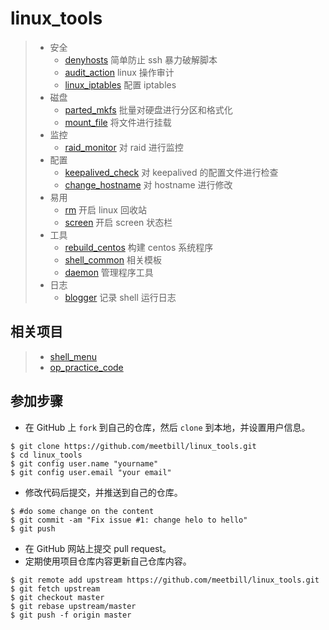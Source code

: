 # linux_tools

> * 安全
>   * [denyhosts](./06_denyhosts/) 简单防止 ssh 暴力破解脚本
>   * [audit_action](./07_audit_action/) linux 操作审计
>   * [linux_iptables](./04_linux_iptables/) 配置 iptables
> * 磁盘
>   * [parted_mkfs](./01_parted_mkfs/) 批量对硬盘进行分区和格式化
>   * [mount_file](./13_mount_file) 将文件进行挂载
> * 监控
>   * [raid_monitor](./02_raid_monitor/) 对 raid 进行监控
> * 配置 
>   * [keepalived_check](./03_keepalived_check/) 对 keepalived 的配置文件进行检查
>   * [change_hostname](./05_change_hostname/) 对 hostname 进行修改
> * 易用
>   * [rm](./08_rm/) 开启 linux 回收站
>   * [screen](./09_screen/) 开启 screen 状态栏
> * 工具
>   * [rebuild_centos](./10_rebuild_centos/) 构建 centos 系统程序
>   * [shell_common](./11_shell_common/) 相关模板
>   * [daemon](./14_daemon) 管理程序工具
> * 日志
>   * [blogger](./12_blogger/) 记录 shell 运行日志

## 相关项目

> * [shell_menu](https://github.com/meetbill/shell_menu)
> * [op_practice_code](https://github.com/meetbill/op_practice_code)

## 参加步骤

* 在 GitHub 上 `fork` 到自己的仓库，然后 `clone` 到本地，并设置用户信息。
```
$ git clone https://github.com/meetbill/linux_tools.git
$ cd linux_tools
$ git config user.name "yourname"
$ git config user.email "your email"
```
* 修改代码后提交，并推送到自己的仓库。
```
$ #do some change on the content
$ git commit -am "Fix issue #1: change helo to hello"
$ git push
```
* 在 GitHub 网站上提交 pull request。
* 定期使用项目仓库内容更新自己仓库内容。
```
$ git remote add upstream https://github.com/meetbill/linux_tools.git
$ git fetch upstream
$ git checkout master
$ git rebase upstream/master
$ git push -f origin master
```
